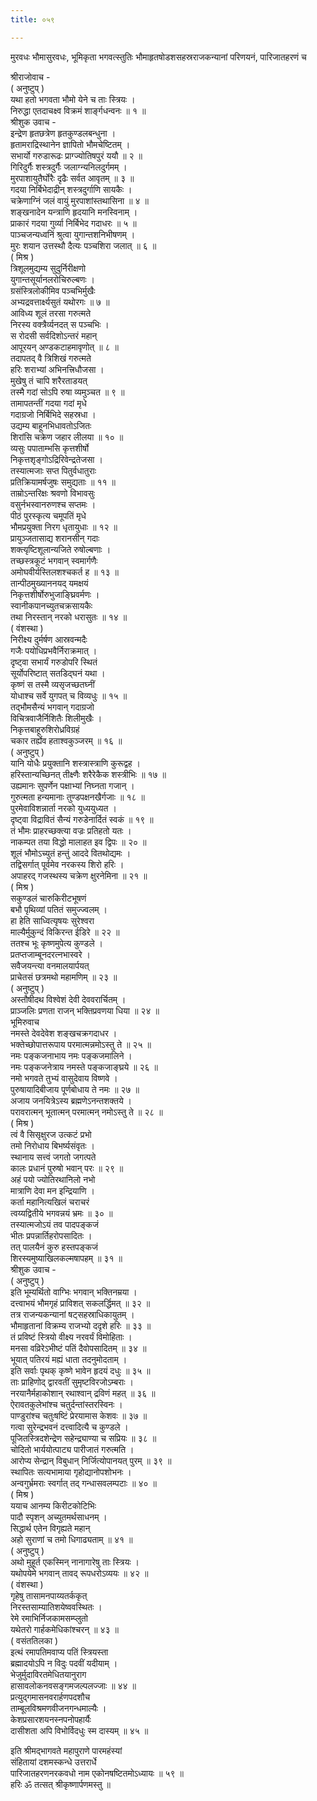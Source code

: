 ```yaml
---
title: ०५९

---
```

मुरवधः भौमासुरवधः, भूमिकृता भगवत्स्तुतिः भौमाहृतषोडशसहस्रराजकन्यानां परिणयनं, पारिजातहरणं च  
  
श्रीराजोवाच -  
( अनुष्टुप् )  
यथा हतो भगवता भौमो येने च ताः स्त्रियः ।  
 निरुद्धा एतदाचक्ष्व विक्रमं शार्ङ्गधन्वनः ॥ १ ॥  
 श्रीशुक उवाच -  
इन्द्रेण हृतछत्रेण हृतकुण्डलबन्धुना ।  
 हृतामराद्रिस्थानेन ज्ञापितो भौमचेष्टितम् ।  
 सभार्यो गरुडारूढः प्राग्ज्योतिषपुरं ययौ ॥ २ ॥  
 गिरिदुर्गैः शस्त्रदुर्गैः जलाग्न्यनिलदुर्गमम् ।  
 मुरपाशायुतैर्घोरैः दृढैः सर्वत आवृतम् ॥ ३ ॥  
 गदया निर्बिभेदाद्रीन् शस्त्रदुर्गाणि सायकैः ।  
 चक्रेणाग्निं जलं वायुं मुरपाशांस्तथासिना ॥ ४ ॥  
 शङ्खनादेन यन्त्राणि हृदयानि मनस्विनाम् ।  
 प्राकारं गदया गुर्व्या निर्बिभेद गदाधरः ॥ ५ ॥  
 पाञ्चजन्यध्वनिं श्रुत्वा युगान्तशनिभीषणम् ।  
 मुरः शयान उत्तस्थौ दैत्यः पञ्चशिरा जलात् ॥ ६ ॥  
( मिश्र )  
त्रिशूलमुद्यम्य सुदुर्निरीक्षणो  
     युगान्तसूर्यानलरोचिरुल्बणः ।  
 ग्रसंस्त्रिलोकीमिव पञ्चभिर्मुखैः  
     अभ्यद्रवत्तार्क्ष्यसुतं यथोरगः ॥ ७ ॥  
 आविध्य शूलं तरसा गरुत्मते  
     निरस्य वक्त्रैर्व्यनदत् स पञ्चभिः ।  
 स रोदसी सर्वदिशोऽन्तरं महान्  
     आपूरयन् अण्डकटाहमावृणोत् ॥ ८ ॥  
 तदापतद् वै त्रिशिखं गरुत्मते  
     हरिः शराभ्यां अभिनत्त्रिधौजसा ।  
 मुखेषु तं चापि शरैरताडयत्  
     तस्मै गदां सोऽपि रुषा व्यमुञ्चत ॥ ९ ॥  
 तामापतन्तीं गदया गदां मृधे  
     गदाग्रजो निर्बिभिदे सहस्रधा ।  
 उद्यम्य बाहूनभिधावतोऽजितः  
     शिरांसि चक्रेण जहार लीलया ॥ १० ॥  
 व्यसुः पपाताम्भसि कृत्तशीर्षो  
     निकृत्तशृङ्गोऽद्रिरिवेन्द्रतेजसा ।  
 तस्यात्मजाः सप्त पितुर्वधातुराः  
     प्रतिक्रियामर्षजुषः समुद्यताः ॥ ११ ॥  
 ताम्रोऽन्तरिक्षः श्रवणो विभावसुः  
     वसुर्नभस्वानरुणश्च सप्तमः ।  
 पीठं पुरस्कृत्य चमूपतिं मृधे  
     भौमप्रयुक्ता निरग धृतायुधाः ॥ १२ ॥  
 प्रायुञ्जतासाद्य शरानसीन् गदाः  
     शक्त्यृष्टिशूलान्यजिते रुषोल्बणाः ।  
 तच्छस्त्रकूटं भगवान् स्वमार्गणैः  
     अमोघवीर्यस्तिलशश्चकर्त ह ॥ १३ ॥  
 तान्पीठमुख्याननयद् यमक्षयं  
     निकृत्तशीर्षोरुभुजाङ्घ्रिवर्मणः ।  
 स्वानीकपानच्युतचक्रसायकैः  
     तथा निरस्तान् नरको धरासुतः ॥ १४ ॥  
( वंशस्था )  
निरीक्ष्य दुर्मर्षण आस्रवन्मदैः  
     गजैः पयोधिप्रभवैर्निराक्रमात् ।  
 दृष्ट्वा सभार्यं गरुडोपरि स्थितं  
     सूर्योपरिष्टात् सतडिद्‌घनं यथा ।  
 कृष्णं स तस्मै व्यसृजच्छतघ्नीं  
     योधाश्च सर्वे युगपत् च विव्यधुः ॥ १५ ॥  
 तद्‌भौमसैन्यं भगवान् गदाग्रजो  
     विचित्रवाजैर्निशितैः शिलीमुखैः ।  
 निकृत्तबाहूरुशिरोध्रविग्रहं  
     चकार तर्ह्येव हताश्वकुञ्जरम् ॥ १६ ॥  
( अनुष्टुप् )  
यानि योधैः प्रयुक्तानि शस्त्रास्त्राणि कुरूद्वह ।  
 हरिस्तान्यच्छिनत् तीक्ष्णैः शरैरेकैक शस्त्रीभिः ॥ १७ ॥  
 उह्यमानः सुपर्णेन पक्षाभ्यां निघ्नता गजान् ।  
 गुरुत्मता हन्यमानाः तुण्डपक्षनखैर्गजाः ॥ १८ ॥  
 पुरमेवाविशन्नार्ता नरको युध्ययुध्यत ।  
 दृष्ट्वा विद्रावितं सैन्यं गरुडेनार्दितं स्वकं ॥ १९ ॥  
 तं भौमः प्राहरच्छक्त्या वज्रः प्रतिहतो यतः ।  
 नाकम्पत तया विद्धो मालाहत इव द्विपः ॥ २० ॥  
 शूलं भौमोऽच्युतं हन्तुं आददे वितथोद्यमः ।  
 तद्विसर्गात् पूर्वमेव नरकस्य शिरो हरिः ।  
 अपाहरद् गजस्थस्य चक्रेण क्षुरनेमिना ॥ २१ ॥  
( मिश्र )  
सकुण्डलं चारुकिरीटभूषणं  
     बभौ पृथिव्यां पतितं समुज्ज्वलम् ।  
 हा हेति साध्वित्यृषयः सुरेश्वरा  
     माल्यैर्मुकुन्दं विकिरन्त ईडिरे ॥ २२ ॥  
 ततश्च भूः कृष्णमुपेत्य कुण्डले ।  
     प्रतप्तजाम्बूनदरत्‍नभास्वरे ।  
 सवैजयन्त्या वनमालयार्पयत्  
     प्राचेतसं छत्रमथो महामणिम् ॥ २३ ॥  
( अनुष्टुप् )  
अस्तौषीदथ विश्वेशं देवी देववरार्चितम् ।  
 प्राञ्जलिः प्रणता राजन् भक्तिप्रवणया धिया ॥ २४ ॥  
 भूमिरुवाच  
 नमस्ते देवदेवेश शङ्खचक्रगदाधर ।  
 भक्तेच्छोपात्तरूपाय परमात्मन्नमोऽस्तु ते ॥ २५ ॥  
 नमः पङ्कजनाभाय नमः पङ्कजमालिने ।  
 नमः पङ्कजनेत्राय नमस्ते पङ्कजाङ्घ्रये ॥ २६ ॥  
 नमो भगवते तुभ्यं वासुदेवाय विष्णवे ।  
 पुरुषायादिबीजाय पूर्णबोधाय ते नमः ॥ २७ ॥  
 अजाय जनयित्रेऽस्य ब्रह्मणेऽनन्तशक्तये ।  
 परावरात्मन् भूतात्मन् परमात्मन् नमोऽस्तु ते ॥ २८ ॥  
( मिश्र )  
त्वं वै सिसृक्षुरज उत्कटं प्रभो  
     तमो निरोधाय बिभर्ष्यसंवृतः ।  
 स्थानाय सत्त्वं जगतो जगत्पते  
     कालः प्रधानं पुरुषो भवान् परः ॥ २९ ॥  
 अहं पयो ज्योतिरथानिलो नभो  
     मात्राणि देवा मन इन्द्रियाणि ।  
 कर्ता महानित्यखिलं चराचरं  
     त्वय्यद्वितीये भगवन्नयं भ्रमः ॥ ३० ॥  
 तस्यात्मजोऽयं तव पादपङ्कजं  
     भीतः प्रपन्नार्तिहरोपसादितः ।  
 तत् पालयैनं कुरु हस्तपङ्कजं  
     शिरस्यमुष्याखिलकल्मषापहम् ॥ ३१ ॥  
 श्रीशुक उवाच -  
( अनुष्टुप् )  
इति भूम्यर्थितो वाग्भिः भगवान् भक्तिनम्रया ।  
 दत्त्वाभयं भौमगृहं प्राविशत् सकलर्द्धिमत् ॥ ३२ ॥  
 तत्र राजन्यकन्यानां षट्सहस्राधिकायुतम् ।  
 भौमाहृतानां विक्रम्य राजभ्यो ददृशे हरिः ॥ ३३ ॥  
 तं प्रविष्टं स्त्रियो वीक्ष्य नरवर्यं विमोहिताः ।  
 मनसा वव्रिरेऽभीष्टं पतिं दैवोपसादितम् ॥ ३४ ॥  
 भूयात् पतिरयं मह्यं धाता तदनुमोदताम् ।  
 इति सर्वाः पृथक् कृष्णे भावेन हृदयं दधुः ॥ ३५ ॥  
 ताः प्राहिणोद् द्वारवतीं सुमृष्टविरजोऽम्बराः ।  
 नरयानैर्महाकोशान् रथाश्वान् द्रविणं महत् ॥ ३६ ॥  
 ऐरावतकुलेभांश्च चतुर्दन्तांस्तरस्विनः ।  
 पाण्डुरांश्च चतुःषष्टिं प्रेरयामास केशवः ॥ ३७ ॥  
 गत्वा सुरेन्द्रभवनं दत्त्वादित्यै च कुण्डले ।  
 पूजितस्त्रिदशेन्द्रेण सहेन्द्र्याण्या च सप्रियः ॥ ३८ ॥  
 चोदितो भार्ययोत्पाट्य पारीजातं गरुत्मति ।  
 आरोप्य सेन्द्रान् विबुधान् निर्जित्योपानयत् पुरम् ॥ ३९ ॥  
 स्थापितः सत्यभामाया गृहोद्यानोपशोभनः ।  
 अन्वगुर्भ्रमराः स्वर्गात् तद् गन्धासवलम्पटाः ॥ ४० ॥  
( मिश्र )  
ययाच आनम्य किरीटकोटिभिः  
     पादौ स्पृशन् अच्युतमर्थसाधनम् ।  
 सिद्धार्थ एतेन विगृह्यते महान्  
     अहो सुराणां च तमो धिगाढ्यताम् ॥ ४१ ॥  
( अनुष्टुप् )  
अथो मुहूर्त एकस्मिन् नानागारेषु ताः स्त्रियः ।  
 यथोपयेमे भगवान् तावद् रूपधरोऽव्ययः ॥ ४२ ॥  
( वंशस्था )  
गृहेषु तासामनपाय्यतर्ककृत्  
     निरस्तसाम्यातिशयेष्ववस्थितः ।  
 रेमे रमाभिर्निजकामसम्प्लुतो  
     यथेतरो गार्हकमेधिकांश्चरन् ॥ ४३ ॥  
( वसंततिलका )  
इत्थं रमापतिमवाप्य पतिं स्त्रियस्ता  
     ब्रह्मादयोऽपि न विदुः पदवीं यदीयाम् ।  
 भेजुर्मुदाविरतमेधितयानुराग  
     हासावलोकनवसङ्गमजल्पलज्जाः ॥ ४४ ॥  
 प्रत्युद्‌गमासनवरार्हणपदशौच  
     ताम्बूलविश्रमणवीजनगन्धमाल्यैः ।  
 केशप्रसारशयनस्नपनोपहार्यैः  
     दासीशता अपि विभोर्विदधुः स्म दास्यम् ॥ ४५ ॥  
  
  
इति श्रीमद्‍भागवते महापुराणे पारमहंस्यां  
संहितायां दशमस्कन्धे उत्तरार्धे  
 पारिजातहरणनरकवधो नाम एकोनषष्टितमोऽध्यायः ॥ ५९ ॥  
 हरिः ॐ तत्सत् श्रीकृष्णार्पणमस्तु ॥